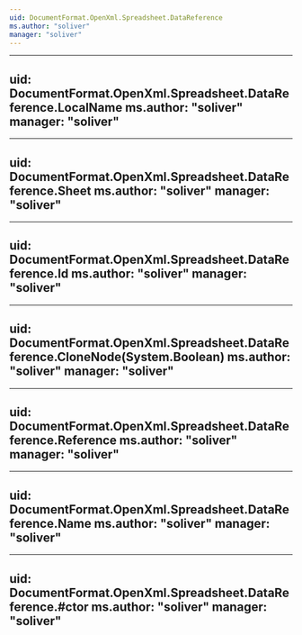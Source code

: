 ```yaml
---
uid: DocumentFormat.OpenXml.Spreadsheet.DataReference
ms.author: "soliver"
manager: "soliver"
---
```


---
uid: DocumentFormat.OpenXml.Spreadsheet.DataReference.LocalName
ms.author: "soliver"
manager: "soliver"
---

---
uid: DocumentFormat.OpenXml.Spreadsheet.DataReference.Sheet
ms.author: "soliver"
manager: "soliver"
---

---
uid: DocumentFormat.OpenXml.Spreadsheet.DataReference.Id
ms.author: "soliver"
manager: "soliver"
---

---
uid: DocumentFormat.OpenXml.Spreadsheet.DataReference.CloneNode(System.Boolean)
ms.author: "soliver"
manager: "soliver"
---

---
uid: DocumentFormat.OpenXml.Spreadsheet.DataReference.Reference
ms.author: "soliver"
manager: "soliver"
---

---
uid: DocumentFormat.OpenXml.Spreadsheet.DataReference.Name
ms.author: "soliver"
manager: "soliver"
---

---
uid: DocumentFormat.OpenXml.Spreadsheet.DataReference.#ctor
ms.author: "soliver"
manager: "soliver"
---
